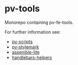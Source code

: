 # pv-tools

Monorepo containing pv-fe-tools.

For further information see:

- [pv-scripts](https://github.com/pro-vision/fe-tools/tree/master/packages/pv-scripts)
- [pv-stylemark](https://github.com/pro-vision/fe-tools/tree/master/packages/pv-stylemark)
- [assemble-lite](https://github.com/pro-vision/fe-tools/tree/master/packages/assemble-lite)
- [handlebars-helpers](https://github.com/pro-vision/fe-tools/tree/master/packages/handlebars-helpers)
